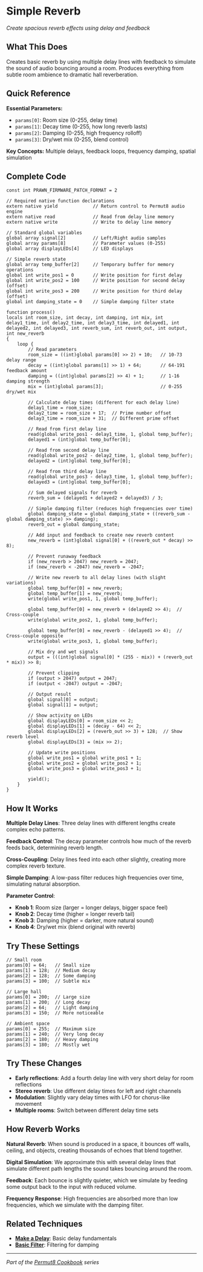 # Simple Reverb

*Create spacious reverb effects using delay and feedback*

## What This Does

Creates basic reverb by using multiple delay lines with feedback to simulate the sound of audio bouncing around a room. Produces everything from subtle room ambience to dramatic hall reverberation.

## Quick Reference

**Essential Parameters:**
- `params[0]`: Room size (0-255, delay time)
- `params[1]`: Decay time (0-255, how long reverb lasts)
- `params[2]`: Damping (0-255, high frequency rolloff)
- `params[3]`: Dry/wet mix (0-255, blend control)

**Key Concepts:** Multiple delays, feedback loops, frequency damping, spatial simulation

## Complete Code

```impala
const int PRAWN_FIRMWARE_PATCH_FORMAT = 2

// Required native function declarations
extern native yield             // Return control to Permut8 audio engine
extern native read              // Read from delay line memory
extern native write             // Write to delay line memory

// Standard global variables
global array signal[2]          // Left/Right audio samples
global array params[8]          // Parameter values (0-255)
global array displayLEDs[4]     // LED displays

// Simple reverb state
global array temp_buffer[2]     // Temporary buffer for memory operations
global int write_pos1 = 0       // Write position for first delay
global int write_pos2 = 100     // Write position for second delay (offset)
global int write_pos3 = 200     // Write position for third delay (offset)
global int damping_state = 0    // Simple damping filter state

function process()
locals int room_size, int decay, int damping, int mix, int delay1_time, int delay2_time, int delay3_time, int delayed1, int delayed2, int delayed3, int reverb_sum, int reverb_out, int output, int new_reverb
{
    loop {
        // Read parameters
        room_size = ((int)global params[0] >> 2) + 10;   // 10-73 delay range
        decay = ((int)global params[1] >> 1) + 64;       // 64-191 feedback amount
        damping = ((int)global params[2] >> 4) + 1;      // 1-16 damping strength
        mix = (int)global params[3];                     // 0-255 dry/wet mix
        
        // Calculate delay times (different for each delay line)
        delay1_time = room_size;
        delay2_time = room_size + 17;  // Prime number offset
        delay3_time = room_size + 31;  // Different prime offset
        
        // Read from first delay line
        read(global write_pos1 - delay1_time, 1, global temp_buffer);
        delayed1 = (int)global temp_buffer[0];
        
        // Read from second delay line  
        read(global write_pos2 - delay2_time, 1, global temp_buffer);
        delayed2 = (int)global temp_buffer[0];
        
        // Read from third delay line
        read(global write_pos3 - delay3_time, 1, global temp_buffer);
        delayed3 = (int)global temp_buffer[0];
        
        // Sum delayed signals for reverb
        reverb_sum = (delayed1 + delayed2 + delayed3) / 3;
        
        // Simple damping filter (reduces high frequencies over time)
        global damping_state = global damping_state + ((reverb_sum - global damping_state) >> damping);
        reverb_out = global damping_state;
        
        // Add input and feedback to create new reverb content
        new_reverb = (int)global signal[0] + ((reverb_out * decay) >> 8);
        
        // Prevent runaway feedback
        if (new_reverb > 2047) new_reverb = 2047;
        if (new_reverb < -2047) new_reverb = -2047;
        
        // Write new reverb to all delay lines (with slight variations)
        global temp_buffer[0] = new_reverb;
        global temp_buffer[1] = new_reverb;
        write(global write_pos1, 1, global temp_buffer);
        
        global temp_buffer[0] = new_reverb + (delayed2 >> 4);  // Cross-couple
        write(global write_pos2, 1, global temp_buffer);
        
        global temp_buffer[0] = new_reverb - (delayed1 >> 4);  // Cross-couple opposite
        write(global write_pos3, 1, global temp_buffer);
        
        // Mix dry and wet signals
        output = (((int)global signal[0] * (255 - mix)) + (reverb_out * mix)) >> 8;
        
        // Prevent clipping
        if (output > 2047) output = 2047;
        if (output < -2047) output = -2047;
        
        // Output result
        global signal[0] = output;
        global signal[1] = output;
        
        // Show activity on LEDs
        global displayLEDs[0] = room_size << 2;
        global displayLEDs[1] = (decay - 64) << 2;
        global displayLEDs[2] = (reverb_out >> 3) + 128;  // Show reverb level
        global displayLEDs[3] = (mix >> 2);
        
        // Update write positions
        global write_pos1 = global write_pos1 + 1;
        global write_pos2 = global write_pos2 + 1;
        global write_pos3 = global write_pos3 + 1;
        
        yield();
    }
}
```

## How It Works

**Multiple Delay Lines**: Three delay lines with different lengths create complex echo patterns.

**Feedback Control**: The decay parameter controls how much of the reverb feeds back, determining reverb length.

**Cross-Coupling**: Delay lines feed into each other slightly, creating more complex reverb texture.

**Simple Damping**: A low-pass filter reduces high frequencies over time, simulating natural absorption.

**Parameter Control**:
- **Knob 1**: Room size (larger = longer delays, bigger space feel)
- **Knob 2**: Decay time (higher = longer reverb tail)
- **Knob 3**: Damping (higher = darker, more natural sound)
- **Knob 4**: Dry/wet mix (blend original with reverb)

## Try These Settings

```impala
// Small room
params[0] = 64;   // Small size
params[1] = 128;  // Medium decay
params[2] = 128;  // Some damping
params[3] = 100;  // Subtle mix

// Large hall
params[0] = 200;  // Large size
params[1] = 200;  // Long decay
params[2] = 64;   // Light damping
params[3] = 150;  // More noticeable

// Ambient space
params[0] = 255;  // Maximum size
params[1] = 240;  // Very long decay
params[2] = 180;  // Heavy damping
params[3] = 180;  // Mostly wet
```

## Try These Changes

- **Early reflections**: Add a fourth delay line with very short delay for room reflections
- **Stereo reverb**: Use different delay times for left and right channels
- **Modulation**: Slightly vary delay times with LFO for chorus-like movement
- **Multiple rooms**: Switch between different delay time sets

## How Reverb Works

**Natural Reverb**: When sound is produced in a space, it bounces off walls, ceiling, and objects, creating thousands of echoes that blend together.

**Digital Simulation**: We approximate this with several delay lines that simulate different path lengths the sound takes bouncing around the room.

**Feedback**: Each bounce is slightly quieter, which we simulate by feeding some output back to the input with reduced volume.

**Frequency Response**: High frequencies are absorbed more than low frequencies, which we simulate with the damping filter.

## Related Techniques

- **[Make a Delay](make-a-delay.md)**: Basic delay fundamentals
- **[Basic Filter](../fundamentals/basic-filter.md)**: Filtering for damping

---
*Part of the [Permut8 Cookbook](../index.md) series*